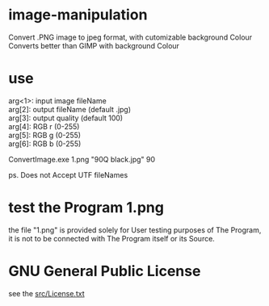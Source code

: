 # image-manipulation

Convert .PNG image to jpeg format, with cutomizable background Colour<br>
Converts better than GIMP with background Colour<br>

# use
arg<1>: input image fileName<br>
arg[2]: output fileName (default .jpg)<br>
arg[3]: output quality  (default 100)<br>
arg[4]: RGB r (0-255)<br>
arg[5]: RGB g (0-255)<br>
arg[6]: RGB b (0-255)<br>

ConvertImage.exe 1.png "90Q black.jpg" 90

ps. Does not Accept UTF fileNames

# test the Program 1.png
the file "1.png" is provided solely for User testing purposes of The Program, it is not to be connected with The Program itself or its Source.

# GNU General Public License
see the <a href="src/License.txt">src/License.txt</a>
